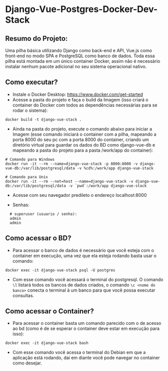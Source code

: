 # Django-Vue-Postgres-Docker-Dev-Stack

## Resumo do Projeto:

Uma pilha básica utilizando Django como back-end e API, Vue.js como front-end no modo SPA e PostgreSQL como banco de dados. Toda essa pilha está montada em um único container Docker, assim não é necessário instalar nenhum pacote adicional no seu sistema operacional nativo.

## Como executar?
- Instale o Docker Desktop: https://www.docker.com/get-started
- Acesse a pasta do projeto e faça o build da Imagem (isso criará o container do Docker com todos as dependências necessárias para se rodar o sistema):
```
docker build -t django-vue-stack .
```
- Ainda na pasta do projeto, execute o comando abaixo para iniciar a Imagem (esse comando iniciará o container com a pilha, mapeando a porta 8000 do seu pc com a porta 8000 do container, criando um diretório virtual para guardar os dados do BD como django-vue-db e mapeando a pasta do projeto para a pasta /work/app do container):
```
# Comando para Windows
docker run -it --rm --name=django-vue-stack -p 8000:8000 -v django-vue-db:/var/lib/postgresql/data -v %cd%:/work/app django-vue-stack

# Comando para Unix
docker run -it --rm --net=host --name=django-vue-stack -v django-vue-db:/var/lib/postgresql/data -v `pwd`:/work/app django-vue-stack
```
- Acesse com seu navegador predileto o endereço localhost:8000

- Senhas:
```
  # superuser (usuario / senha):
  admin
  admin
```

## Como acessar o BD?
- Para acessar o banco de dados é necessário que você esteja com o container em execução, uma vez que ela esteja rodando basta usar o comando:
```
docker exec -it django-vue-stack psql -U postgres
```
- Com esse comando você acessará o terminal do postgresql. O comando `\l` listará todos os bancos de dados criados, o comando `\c <nome do banco>` conecta o terminal à um banco para que você possa executar consultas.

## Como acessar o Container?
- Para acessar o container basta um comando parecido com o de acesso ao bd (como é de se esperar o container deve estar em execução para isso):
```
docker exec -it django-vue-stack bash
```
- Com esse comando você acessa o terminal do Debian em que a aplicação está rodando, daí em diante você pode navegar no container como desejar.
